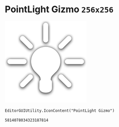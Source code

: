 # PointLight Gizmo `256x256`
<img src="/img/PointLight%20Gizmo.png" width=256 height=256>

``` CSharp
EditorGUIUtility.IconContent("PointLight Gizmo")
```
```
5814078034323187814
```
